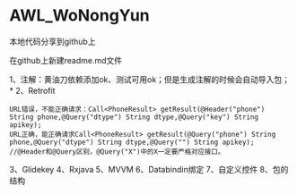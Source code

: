 # AWL_WoNongYun
本地代码分享到github上

在github上新建readme.md文件

1、注解：黄油刀依赖添加ok、测试可用ok；但是生成注解的时候会自动导入包；*
2、Retrofit

    URL错误，不能正确请求：Call<PhoneResult> getResult(@Header("phone") String phone,@Query("dtype") String dtype,@Query("key") String apikey);
    URL正确，能正确请求Call<PhoneResult> getResult(@Query("phone") String phone,@Query("dtype") String dtype,@Query("") String apikey);
    //@Header和@Query区别，@Query("X")中的X一定要严格对应接口。
3、Glidekey
4、Rxjava
5、MVVM
6、Databindin绑定
7、自定义控件
8、包的结构
